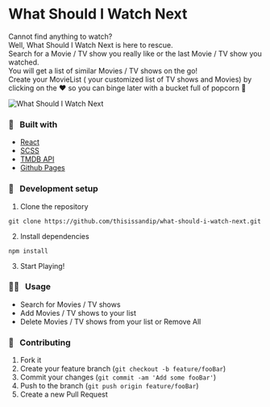 # What Should I Watch Next

Cannot find anything to watch?\
Well, What Should I Watch Next is here to rescue.\
Search for a Movie / TV show you really like or the last Movie / TV show you watched.\
You will get a list of similar Movies / TV shows on the go!\
Create your MovieList ( your customized list of TV shows and Movies) by clicking on the :heart: so you can binge later with a bucket full of popcorn :popcorn:

![What Should I Watch Next](./WhatShouldIWatchNext.gif)

### 🧰 &nbsp; Built with

- <a href="https://reactjs.org/" target="_blank">React</a>
- <a href="https://sass-lang.com/" target="_blank">SCSS</a>
- <a href="https://developers.themoviedb.org/3" target="_blank">TMDB API</a>
- <a href="https://pages.github.com/" target="_blank">Github Pages</a>


### 🚀 &nbsp; Development setup

1. Clone the repository

```
git clone https://github.com/thisissandip/what-should-i-watch-next.git
```

2. Install dependencies

```
npm install
```

3. Start Playing!

### 👨‍💻 &nbsp; Usage

- Search for Movies / TV shows
- Add Movies / TV shows to your list
- Delete Movies / TV shows from your list or Remove All

### 🤝 &nbsp; Contributing

1. Fork it
2. Create your feature branch (`git checkout -b feature/fooBar`)
3. Commit your changes (`git commit -am 'Add some fooBar'`)
4. Push to the branch (`git push origin feature/fooBar`)
5. Create a new Pull Request
